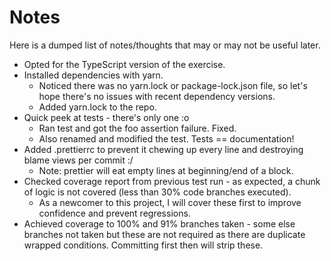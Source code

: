 # Notes

Here is a dumped list of notes/thoughts that may or may not be useful later.

-   Opted for the TypeScript version of the exercise.
-   Installed dependencies with yarn.
    -   Noticed there was no yarn.lock or package-lock.json file, so let's hope there's no issues with recent dependency versions.
    -   Added yarn.lock to the repo.
-   Quick peek at tests - there's only one :o
    -   Ran test and got the foo assertion failure. Fixed.
    -   Also renamed and modified the test. Tests == documentation!
-   Added .prettierrc to prevent it chewing up every line and destroying blame views per commit :/
    -   Note: prettier will eat empty lines at beginning/end of a block.
-   Checked coverage report from previous test run - as expected, a chunk of logic is not covered (less than 30% code branches executed).
    -   As a newcomer to this project, I will cover these first to improve confidence and prevent regressions.
-   Achieved coverage to 100% and 91% branches taken - some else branches not taken but these are not required as there are duplicate wrapped conditions. Committing first then will strip these.
